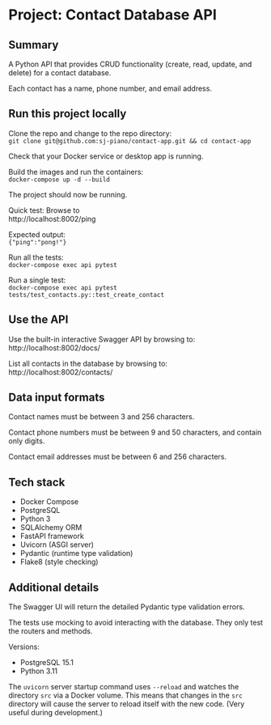 # Project: Contact Database API


## Summary

A Python API that provides CRUD functionality (create, read, update, and delete) for a contact database.

Each contact has a name, phone number, and email address.


## Run this project locally

Clone the repo and change to the repo directory:  
`git clone git@github.com:sj-piano/contact-app.git && cd contact-app`

Check that your Docker service or desktop app is running.

Build the images and run the containers:  
`docker-compose up -d --build`

The project should now be running.

Quick test: Browse to  
http://localhost:8002/ping

Expected output:  
`{"ping":"pong!"}`

Run all the tests:  
`docker-compose exec api pytest`

Run a single test:  
`docker-compose exec api pytest tests/test_contacts.py::test_create_contact`


## Use the API

Use the built-in interactive Swagger API by browsing to:  
http://localhost:8002/docs/

List all contacts in the database by browsing to:  
http://localhost:8002/contacts/


## Data input formats

Contact names must be between 3 and 256 characters.

Contact phone numbers must be between 9 and 50 characters, and contain only digits.

Contact email addresses must be between 6 and 256 characters.


## Tech stack

* Docker Compose
* PostgreSQL
* Python 3
* SQLAlchemy ORM
* FastAPI framework
* Uvicorn (ASGI server)
* Pydantic (runtime type validation)
* Flake8 (style checking)


## Additional details

The Swagger UI will return the detailed Pydantic type validation errors.

The tests use mocking to avoid interacting with the database. They only test the routers and methods.

Versions:  
- PostgreSQL 15.1  
- Python 3.11  

The `uvicorn` server startup command uses `--reload` and watches the directory `src` via a Docker volume. This means that changes in the `src` directory will cause the server to reload itself with the new code. (Very useful during development.)
